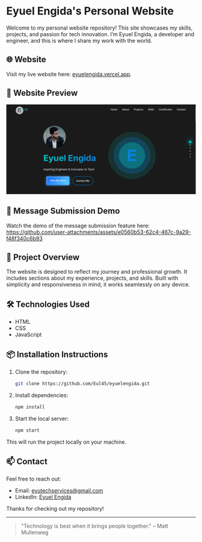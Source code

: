 # Eyuel Engida's Personal Website

Welcome to my personal website repository! This site showcases my skills, projects, and passion for tech innovation. I’m Eyuel Engida, a developer and engineer, and this is where I share my work with the world.

## 🌐 Website
Visit my live website here: [eyuelengida.vercel.app](https://eyuelengida.vercel.app/).

## 📸 Website Preview
![Website Screenshot](assets/website-screenshot.png)

## 🎥 Message Submission Demo
Watch the demo of the message submission feature here:
https://github.com/user-attachments/assets/e0560b53-62c4-467c-9a29-f48f340c6b93

## 🚀 Project Overview
The website is designed to reflect my journey and professional growth. It includes sections about my experience, projects, and skills. Built with simplicity and responsiveness in mind, it works seamlessly on any device.

## 🛠️ Technologies Used
- HTML
- CSS
- JavaScript

## 📦 Installation Instructions
1. Clone the repository:
    ```bash
    git clone https://github.com/Eul45/eyuelengida.git
    ```
2. Install dependencies:
    ```bash
    npm install
    ```
3. Start the local server:
    ```bash
    npm start
    ```

This will run the project locally on your machine.

## 📫 Contact
Feel free to reach out:
- Email: [eyutechservices@gmail.com](mailto:eyutechservices@gmail.com)
- LinkedIn: [Eyuel Engida](https://www.linkedin.com/in/eyuel-engida-77155a317)

Thanks for checking out my repository!

---

> "Technology is best when it brings people together." – Matt Mullenweg
